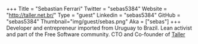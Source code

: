 +++
Title = "Sebastian Ferrari"
Twitter = "sebas5384"
Website = "http://taller.net.br/"
Type = "guest"
Linkedin = "sebas5384"
GitHub = "sebas5384"
Thumbnail="img/guest/sebas.png"
Aka = ["sebas"]
+++
Developer and entrepreneur imported from Uruguay to Brazil. Lean activist and part of the Free Software community. CTO and Co-founder of [Taller](http://taller.net.br/)

